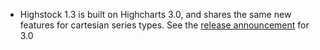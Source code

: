 - Highstock 1.3 is built on Highcharts 3.0, and shares the same new features for cartesian series types. See the [release announcement](/component/content/article/2-news/54-highcharts-3-0-released) for 3.0